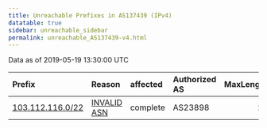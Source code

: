 ```yaml
---
title: Unreachable Prefixes in AS137439 (IPv4)
datatable: true
sidebar: unreachable_sidebar
permalink: unreachable_AS137439-v4.html
---
```


Data as of 2019-05-19 13:30:00 UTC


<div class="datatable-begin"></div>

| Prefix                                                     | Reason                                                                                                   | affected   | Authorized AS   |   MaxLength | Anchor                                       |   unreachable /24s |
|:-----------------------------------------------------------|:---------------------------------------------------------------------------------------------------------|:-----------|:----------------|------------:|:---------------------------------------------|-------------------:|
| [103.112.116.0/22](https://stat.ripe.net/103.112.116.0/22) | [INVALID ASN](https://rpki-validator.ripe.net/announcement-preview?asn=AS137439&prefix=103.112.116.0/22) | complete   | AS23898         |          22 | [APNIC](unreachable_APNIC_RPKI_Root-v4.html) |                  4 |

<div class="datatable-end"></div>